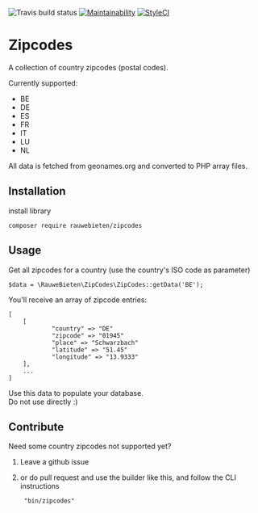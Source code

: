![Travis build status](https://travis-ci.org/rauwebieten/zipcodes.svg?branch=master) 
[![Maintainability](https://api.codeclimate.com/v1/badges/49ee352019084279acdf/maintainability)](https://codeclimate.com/github/rauwebieten/zipcodes/maintainability) 
[![StyleCI](https://github.styleci.io/repos/347468951/shield?branch=master)](https://github.styleci.io/repos/347468951?branch=master) 

# Zipcodes

A collection of country zipcodes (postal codes).

Currently supported:

- BE
- DE
- ES
- FR
- IT
- LU
- NL

All data is fetched from geonames.org and converted to PHP array files.

## Installation

install library

    composer require rauwebieten/zipcodes

## Usage

Get all zipcodes for a country (use the country's ISO code as parameter)

    $data = \RauweBieten\ZipCodes\ZipCodes::getData('BE');

You'll receive an array of zipcode entries:

    [
        [
                "country" => "DE"
                "zipcode" => "01945"
                "place" => "Schwarzbach"
                "latitude" => "51.45"
                "longitude" => "13.9333"
        ],
        ...
    ]

Use this data to populate your database.    
Do not use directly :)

## Contribute

Need some country zipcodes not supported yet? 

1. Leave a github issue 
   
1. or do pull request and use the builder like this, and follow the CLI instructions

        "bin/zipcodes"
